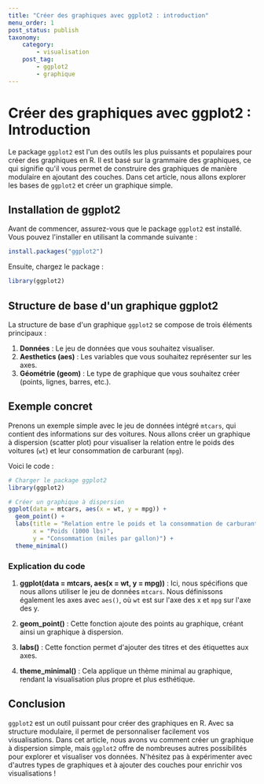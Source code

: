 ```yaml
---
title: "Créer des graphiques avec ggplot2 : introduction"
menu_order: 1
post_status: publish
taxonomy:
    category:
        - visualisation
    post_tag:
        - ggplot2
        - graphique
---
```


# Créer des graphiques avec ggplot2 : Introduction

Le package `ggplot2` est l'un des outils les plus puissants et populaires pour créer des graphiques en R. Il est basé sur la grammaire des graphiques, ce qui signifie qu'il vous permet de construire des graphiques de manière modulaire en ajoutant des couches. Dans cet article, nous allons explorer les bases de `ggplot2` et créer un graphique simple.

## Installation de ggplot2

Avant de commencer, assurez-vous que le package `ggplot2` est installé. Vous pouvez l'installer en utilisant la commande suivante :

```R
install.packages("ggplot2")
```

Ensuite, chargez le package :

```R
library(ggplot2)
```

## Structure de base d'un graphique ggplot2

La structure de base d'un graphique `ggplot2` se compose de trois éléments principaux :

1. **Données** : Le jeu de données que vous souhaitez visualiser.
2. **Aesthetics (aes)** : Les variables que vous souhaitez représenter sur les axes.
3. **Géométrie (geom)** : Le type de graphique que vous souhaitez créer (points, lignes, barres, etc.).

## Exemple concret

Prenons un exemple simple avec le jeu de données intégré `mtcars`, qui contient des informations sur des voitures. Nous allons créer un graphique à dispersion (scatter plot) pour visualiser la relation entre le poids des voitures (`wt`) et leur consommation de carburant (`mpg`).

Voici le code :

```R
# Charger le package ggplot2
library(ggplot2)

# Créer un graphique à dispersion
ggplot(data = mtcars, aes(x = wt, y = mpg)) +
  geom_point() +
  labs(title = "Relation entre le poids et la consommation de carburant",
       x = "Poids (1000 lbs)",
       y = "Consommation (miles par gallon)") +
  theme_minimal()
```

### Explication du code

1. **ggplot(data = mtcars, aes(x = wt, y = mpg))** : Ici, nous spécifions que nous allons utiliser le jeu de données `mtcars`. Nous définissons également les axes avec `aes()`, où `wt` est sur l'axe des x et `mpg` sur l'axe des y.

2. **geom_point()** : Cette fonction ajoute des points au graphique, créant ainsi un graphique à dispersion.

3. **labs()** : Cette fonction permet d'ajouter des titres et des étiquettes aux axes.

4. **theme_minimal()** : Cela applique un thème minimal au graphique, rendant la visualisation plus propre et plus esthétique.

## Conclusion

`ggplot2` est un outil puissant pour créer des graphiques en R. Avec sa structure modulaire, il permet de personnaliser facilement vos visualisations. Dans cet article, nous avons vu comment créer un graphique à dispersion simple, mais `ggplot2` offre de nombreuses autres possibilités pour explorer et visualiser vos données. N'hésitez pas à expérimenter avec d'autres types de graphiques et à ajouter des couches pour enrichir vos visualisations !

